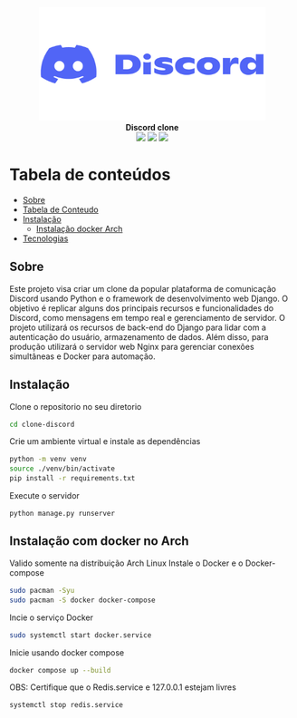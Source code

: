 <div align="center"><img width=400 height=200 src="./static/images/Discord-logo.png"></div>

<div align="center"><strong>Discord clone</strong></div>

<div align="center">
  <img src="https://img.shields.io/badge/Made%20with-Python-blue">
  <img src="https://img.shields.io/badge/Django-4.2-blue">
  <img src="https://img.shields.io/badge/lincense-MIT-blue">
</div>


Tabela de conteúdos
=================
<!--ts-->
   * [Sobre](#Sobre)
   * [Tabela de Conteudo](#tabela-de-conteudo)
   * [Instalação](#Instalacao)
      * [Instalação docker Arch](#Instalação-com-docker-no-Arch)
   * [Tecnologias](#tecnologias)
<!--te-->


## Sobre
Este projeto visa criar um clone da popular plataforma de comunicação Discord usando Python e o framework de desenvolvimento web Django. O objetivo é replicar alguns dos principais recursos e funcionalidades do Discord, como mensagens em tempo real e gerenciamento de servidor. O projeto utilizará os recursos de back-end do Django para lidar com a autenticação do usuário, armazenamento de dados. Além disso, para produção utilizará o servidor web Nginx para gerenciar conexões simultâneas e Docker para automação.
## Instalação
Clone o repositorio no seu diretorio
```sh
cd clone-discord
```
Crie um ambiente virtual e instale as dependências
```sh
python -m venv venv
source ./venv/bin/activate
pip install -r requirements.txt
```
Execute o servidor
```
python manage.py runserver
```
## Instalação com docker no Arch
Valido somente na distribuição Arch Linux
Instale o Docker e o Docker-compose
```sh
sudo pacman -Syu
sudo pacman -S docker docker-compose
```
Incie o serviço Docker
```sh
sudo systemctl start docker.service
```

Inicie usando docker compose
```sh
docker compose up --build
```
OBS: Certifique que o Redis.service e 127.0.0.1 estejam livres
```sh
systemctl stop redis.service
```
